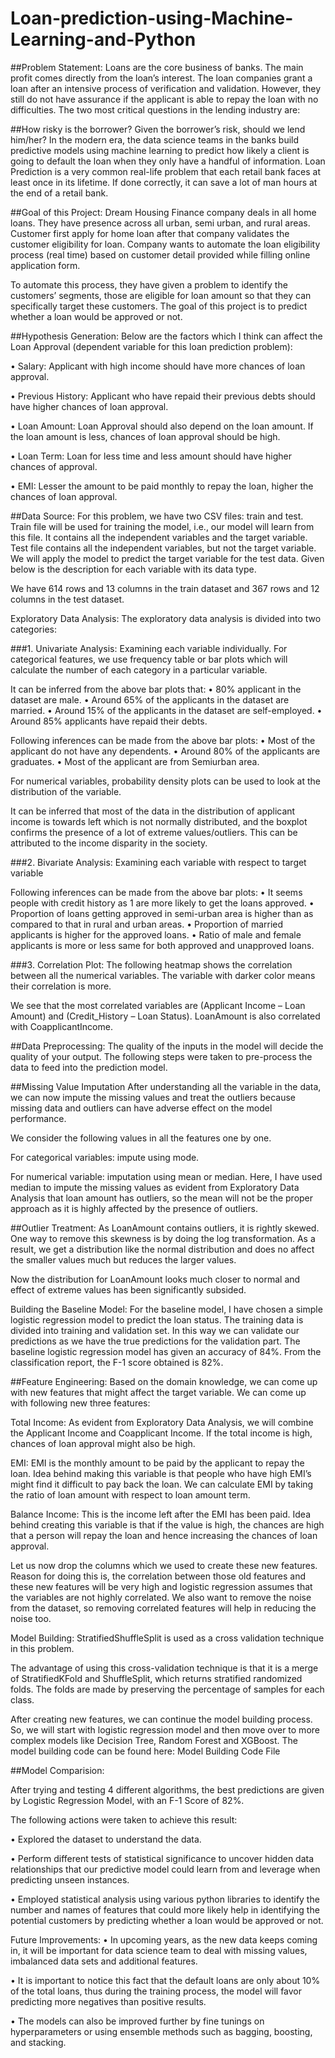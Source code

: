 # Loan-prediction-using-Machine-Learning-and-Python
##Problem Statement:
Loans are the core business of banks. The main profit comes directly from the loan’s interest. The loan companies grant a loan after an intensive process of verification and validation. However, they still do not have assurance if the applicant is able to repay the loan with no difficulties. The two most critical questions in the lending industry are:

##How risky is the borrower?
Given the borrower’s risk, should we lend him/her?
In the modern era, the data science teams in the banks build predictive models using machine learning to predict how likely a client is going to default the loan when they only have a handful of information. Loan Prediction is a very common real-life problem that each retail bank faces at least once in its lifetime. If done correctly, it can save a lot of man hours at the end of a retail bank.

##Goal of this Project:
Dream Housing Finance company deals in all home loans. They have presence across all urban, semi urban, and rural areas. Customer first apply for home loan after that company validates the customer eligibility for loan. Company wants to automate the loan eligibility process (real time) based on customer detail provided while filling online application form.

To automate this process, they have given a problem to identify the customers’ segments, those are eligible for loan amount so that they can specifically target these customers. The goal of this project is to predict whether a loan would be approved or not.

##Hypothesis Generation:
Below are the factors which I think can affect the Loan Approval (dependent variable for this loan prediction problem):

• Salary: Applicant with high income should have more chances of loan approval.

• Previous History: Applicant who have repaid their previous debts should have higher chances of loan approval.

• Loan Amount: Loan Approval should also depend on the loan amount. If the loan amount is less, chances of loan approval should be high.

• Loan Term: Loan for less time and less amount should have higher chances of approval.

• EMI: Lesser the amount to be paid monthly to repay the loan, higher the chances of loan approval.

##Data Source:
For this problem, we have two CSV files: train and test. Train file will be used for training the model, i.e., our model will learn from this file. It contains all the independent variables and the target variable. Test file contains all the independent variables, but not the target variable. We will apply the model to predict the target variable for the test data. Given below is the description for each variable with its data type.



We have 614 rows and 13 columns in the train dataset and 367 rows and 12 columns in the test dataset.

Exploratory Data Analysis:
The exploratory data analysis is divided into two categories:

###1. Univariate Analysis:
Examining each variable individually. For categorical features, we use frequency table or bar plots which will calculate the number of each category in a particular variable.



It can be inferred from the above bar plots that: • 80% applicant in the dataset are male. • Around 65% of the applicants in the dataset are married. • Around 15% of the applicants in the dataset are self-employed. • Around 85% applicants have repaid their debts.



Following inferences can be made from the above bar plots: • Most of the applicant do not have any dependents. • Around 80% of the applicants are graduates. • Most of the applicant are from Semiurban area.

For numerical variables, probability density plots can be used to look at the distribution of the variable.



It can be inferred that most of the data in the distribution of applicant income is towards left which is not normally distributed, and the boxplot confirms the presence of a lot of extreme values/outliers. This can be attributed to the income disparity in the society.

###2. Bivariate Analysis:
Examining each variable with respect to target variable



Following inferences can be made from the above bar plots: • It seems people with credit history as 1 are more likely to get the loans approved. • Proportion of loans getting approved in semi-urban area is higher than as compared to that in rural and urban areas. • Proportion of married applicants is higher for the approved loans. • Ratio of male and female applicants is more or less same for both approved and unapproved loans.

###3. Correlation Plot:
The following heatmap shows the correlation between all the numerical variables. The variable with darker color means their correlation is more.



We see that the most correlated variables are (Applicant Income – Loan Amount) and (Credit_History – Loan Status). LoanAmount is also correlated with CoapplicantIncome.

##Data Preprocessing:
The quality of the inputs in the model will decide the quality of your output. The following steps were taken to pre-process the data to feed into the prediction model.

##Missing Value Imputation
After understanding all the variable in the data, we can now impute the missing values and treat the outliers because missing data and outliers can have adverse effect on the model performance.

We consider the following values in all the features one by one.

For categorical variables: impute using mode.

For numerical variable: imputation using mean or median. Here, I have used median to impute the missing values as evident from Exploratory Data Analysis that loan amount has outliers, so the mean will not be the proper approach as it is highly affected by the presence of outliers.

##Outlier Treatment:
As LoanAmount contains outliers, it is rightly skewed. One way to remove this skewness is by doing the log transformation. As a result, we get a distribution like the normal distribution and does no affect the smaller values much but reduces the larger values.



Now the distribution for LoanAmount looks much closer to normal and effect of extreme values has been significantly subsided.

Building the Baseline Model:
For the baseline model, I have chosen a simple logistic regression model to predict the loan status. The training data is divided into training and validation set. In this way we can validate our predictions as we have the true predictions for the validation part. The baseline logistic regression model has given an accuracy of 84%. From the classification report, the F-1 score obtained is 82%.

##Feature Engineering:
Based on the domain knowledge, we can come up with new features that might affect the target variable. We can come up with following new three features:

Total Income: As evident from Exploratory Data Analysis, we will combine the Applicant Income and Coapplicant Income. If the total income is high, chances of loan approval might also be high.

EMI: EMI is the monthly amount to be paid by the applicant to repay the loan. Idea behind making this variable is that people who have high EMI’s might find it difficult to pay back the loan. We can calculate EMI by taking the ratio of loan amount with respect to loan amount term.

Balance Income: This is the income left after the EMI has been paid. Idea behind creating this variable is that if the value is high, the chances are high that a person will repay the loan and hence increasing the chances of loan approval.

Let us now drop the columns which we used to create these new features. Reason for doing this is, the correlation between those old features and these new features will be very high and logistic regression assumes that the variables are not highly correlated. We also want to remove the noise from the dataset, so removing correlated features will help in reducing the noise too.

Model Building:
StratifiedShuffleSplit is used as a cross validation technique in this problem.

The advantage of using this cross-validation technique is that it is a merge of StratifiedKFold and ShuffleSplit, which returns stratified randomized folds. The folds are made by preserving the percentage of samples for each class.

After creating new features, we can continue the model building process. So, we will start with logistic regression model and then move over to more complex models like Decision Tree, Random Forest and XGBoost. The model building code can be found here: Model Building Code File

##Model Comparision:


After trying and testing 4 different algorithms, the best predictions are given by Logistic Regression Model, with an F-1 Score of 82%.

The following actions were taken to achieve this result:

• Explored the dataset to understand the data.

• Perform different tests of statistical significance to uncover hidden data relationships that our predictive model could learn from and leverage when predicting unseen instances.

• Employed statistical analysis using various python libraries to identify the number and names of features that could more likely help in identifying the potential customers by predicting whether a loan would be approved or not.

Future Improvements:
• In upcoming years, as the new data keeps coming in, it will be important for data science team to deal with missing values, imbalanced data sets and additional features.

• It is important to notice this fact that the default loans are only about 10% of the total loans, thus during the training process, the model will favor predicting more negatives than positive results.

• The models can also be improved further by fine tunings on hyperparameters or using ensemble methods such as bagging, boosting, and stacking.
